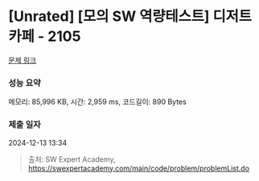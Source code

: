 # [Unrated] [모의 SW 역량테스트] 디저트 카페 - 2105 

[문제 링크](https://swexpertacademy.com/main/code/problem/problemDetail.do?contestProbId=AV5VwAr6APYDFAWu) 

### 성능 요약

메모리: 85,996 KB, 시간: 2,959 ms, 코드길이: 890 Bytes

### 제출 일자

2024-12-13 13:34



> 출처: SW Expert Academy, https://swexpertacademy.com/main/code/problem/problemList.do
